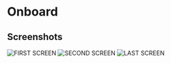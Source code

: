 
# Onboard




## Screenshots

![FIRST SCREEN](https://firebasestorage.googleapis.com/v0/b/github-assets.appspot.com/o/onboard-apps%2FScreenshot_1665006694.png?alt=media&token=a271cd4e-d866-403d-81d2-b08bf54e4ba9)
![SECOND SCREEN](https://firebasestorage.googleapis.com/v0/b/github-assets.appspot.com/o/onboard-apps%2FScreenshot_1665006702.png?alt=media&token=b1c2d4db-94de-4c70-991e-bcfe04505a4a)
![LAST SCREEN](https://firebasestorage.googleapis.com/v0/b/github-assets.appspot.com/o/onboard-apps%2FScreenshot_1665006704.png?alt=media&token=6bffa6ca-d39f-4e3a-82f0-b038ad4b11f6)
